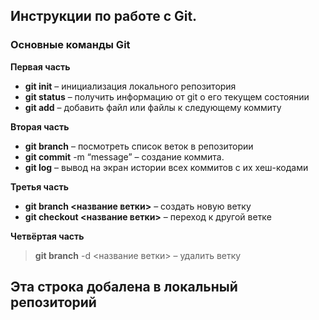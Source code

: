## Инструкции по работе с Git.
### Основные команды Git

**Первая часть**
* __git init__ – инициализация локального репозитория
* __git status__ – получить информацию от git о его текущем состоянии
* __git add__ – добавить файл или файлы к следующему коммиту

**Вторая часть**
* __git branch__ – посмотреть список веток в репозитории
* __git commit__ -m “message” – создание коммита.
* __git log__ – вывод на экран истории всех коммитов с их хеш-кодами

**Третья часть**
* __git branch <название ветки>__ – создать новую ветку
* __git checkout <название ветки>__ – переход к другой ветке

**Четвёртая часть**
> **git branch** -d <название ветки> – удалить ветку

## Эта строка добалена в локальный репозиторий